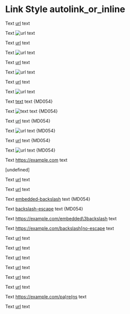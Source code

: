 # Link Style autolink_or_inline

Text [url](https://example.com) text

Text ![url](https://example.com) text

Text [url](<https://example.com>) text

Text ![url](<https://example.com>) text

Text [url](https://example.com "title") text

Text ![url](https://example.com "title") text

Text [url](https://example.com
"title") text

Text ![url](https://example.com
"title") text

Text [text][url] text {MD054}

Text ![text][url] text {MD054}

Text [url][] text {MD054}

Text ![url][] text {MD054}

Text [url] text {MD054}

Text ![url] text {MD054}

Text <https://example.com> text

[url]: https://example.com "title"

[undefined]

Text [url](https://example.com/embedded\3backslash) text

Text [url](https://example.com/backslash\[escape) text

Text [embedded-backslash] text {MD054}

Text [backslash-escape] text {MD054}

Text <https://example.com/embedded\3backslash> text

Text <https://example.com/backslash[no-escape> text

[embedded-backslash]: https://example.com/embedded\3backslash

[backslash-escape]: https://example.com/backslash\[escape

Text [url](<https://example.com/embedded space>) text

Text [url](<https://example.com/embedded)paren>) text

Text [url](https://example.com/\(parens\)) text

Text [url](https://example.com/pa(re(ns))) text

Text [url](relative/path) text

Text [url](#fragment) text

Text <https://example.com/pa)re(ns> text

Text [url](https://example.com/an>g<le>) text

<!-- markdownlint-configure-file {
  "link-fragments": false,
  "link-image-reference-definitions": false,
  "link-image-style": {
    "full": false,
    "collapsed": false,
    "shortcut": false
  }
} -->
